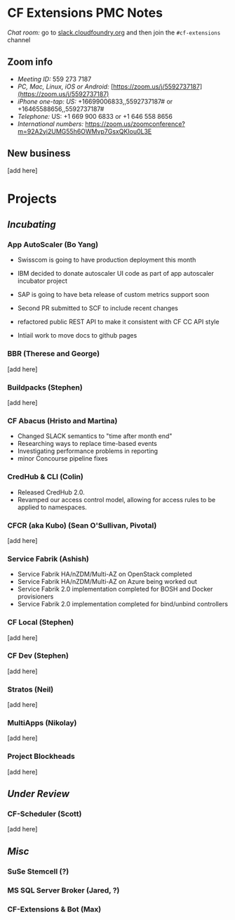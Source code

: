 # CF Extensions PMC Notes

*Chat room:* go to [slack.cloudfoundry.org](https://slack.cloudfoundry.org) and then join the `#cf-extensions` channel

## Zoom info

- *Meeting ID:* 559 273 7187
- *PC, Mac, Linux, iOS or Android:* [https://zoom.us/j/5592737187](https://zoom.us/j/5592737187)
- *iPhone one-tap: US:* +16699006833,,5592737187#  or +16465588656,,5592737187# 
- *Telephone:* US: +1 669 900 6833  or +1 646 558 8656 
- *International numbers:* https://zoom.us/zoomconference?m=92A2yi2UMG55h6OWMvp7GsxQKIou0L3E

## New business

[add here]

# Projects

## _Incubating_

### App AutoScaler (Bo Yang)

- Swisscom is going to have production deployment this month
- IBM decided to donate autoscaler UI code as part of app autoscaler incubator project
- SAP is going to have beta release of custom metrics support soon

- Second PR submitted to SCF to include recent changes
- refactored public REST API to make it consistent with CF CC API style
- Intiail work to move docs to github pages 


### BBR (Therese and George)

[add here]

### Buildpacks (Stephen)

[add here]

### CF Abacus (Hristo and Martina)

* Changed SLACK semantics to "time after month end"
* Researching ways to replace time-based events
* Investigating performance problems in reporting
* minor Concourse pipeline fixes

### CredHub & CLI (Colin)

* Released CredHub 2.0.
* Revamped our access control model, allowing for access rules to be applied to namespaces.

### CFCR (aka Kubo) (Sean O'Sullivan, Pivotal)

[add here]

### Service Fabrik (Ashish)

- Service Fabrik HA/nZDM/Multi-AZ on OpenStack completed
- Service Fabrik HA/nZDM/Multi-AZ on Azure being worked out
- Service Fabrik 2.0 implementation completed for BOSH and Docker provisioners
- Service Fabrik 2.0 implementation completed for bind/unbind controllers

### CF Local (Stephen)

[add here]

### CF Dev (Stephen)

[add here]

### Stratos (Neil)

[add here]

### MultiApps (Nikolay)

[add here]

### Project Blockheads

[add here]

## _Under Review_

### CF-Scheduler (Scott)

[add here]

## _Misc_

### SuSe Stemcell (?)
### MS SQL Server Broker (Jared, ?)
### CF-Extensions & Bot (Max)
